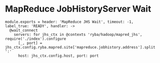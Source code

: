 
# MapReduce JobHistoryServer Wait

    module.exports = header: 'MapReduce JHS Wait', timeout: -1, label_true: 'READY', handler: ->
      @wait_connect
        servers: for jhs_ctx in @contexts 'ryba/hadoop/mapred_jhs', require('./index').configure
          [_, port] = jhs_ctx.config.ryba.mapred.site['mapreduce.jobhistory.address'].split ':'
          host: jhs_ctx.config.host, port: port
